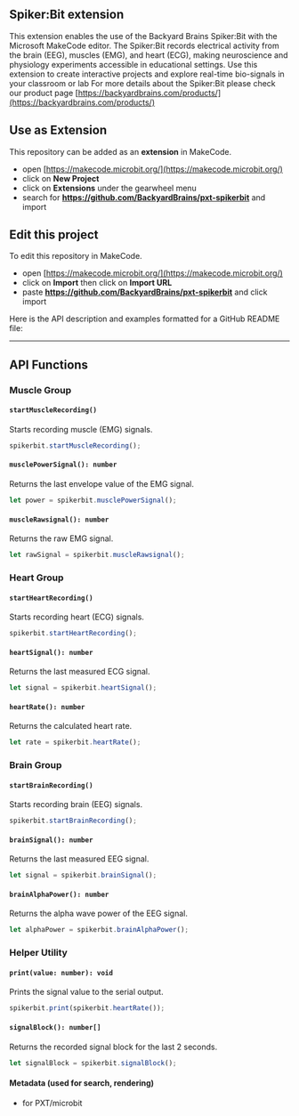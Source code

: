 

## Spiker:Bit extension 

This extension enables the use of the Backyard Brains Spiker:Bit with the Microsoft MakeCode editor. 
The Spiker:Bit records electrical activity from the brain (EEG), muscles (EMG), and heart (ECG), making neuroscience and physiology experiments accessible in educational settings. Use this extension to create interactive projects and explore real-time bio-signals in your classroom or lab
For more details about the Spiker:Bit please check our product page [https://backyardbrains.com/products/](https://backyardbrains.com/products/)

## Use as Extension

This repository can be added as an **extension** in MakeCode.

* open [https://makecode.microbit.org/](https://makecode.microbit.org/)
* click on **New Project**
* click on **Extensions** under the gearwheel menu
* search for **https://github.com/BackyardBrains/pxt-spikerbit** and import

## Edit this project

To edit this repository in MakeCode.

* open [https://makecode.microbit.org/](https://makecode.microbit.org/)
* click on **Import** then click on **Import URL**
* paste **https://github.com/BackyardBrains/pxt-spikerbit** and click import


Here is the API description and examples formatted for a GitHub README file:

---

## API Functions

### Muscle Group

#### `startMuscleRecording()`
Starts recording muscle (EMG) signals.

```typescript
spikerbit.startMuscleRecording();
```

#### `musclePowerSignal(): number`
Returns the last envelope value of the EMG signal.

```typescript
let power = spikerbit.musclePowerSignal();
```

#### `muscleRawsignal(): number`
Returns the raw EMG signal.

```typescript
let rawSignal = spikerbit.muscleRawsignal();
```

### Heart Group

#### `startHeartRecording()`
Starts recording heart (ECG) signals.

```typescript
spikerbit.startHeartRecording();
```

#### `heartSignal(): number`
Returns the last measured ECG signal.

```typescript
let signal = spikerbit.heartSignal();
```

#### `heartRate(): number`
Returns the calculated heart rate.

```typescript
let rate = spikerbit.heartRate();
```

### Brain Group

#### `startBrainRecording()`
Starts recording brain (EEG) signals.

```typescript
spikerbit.startBrainRecording();
```

#### `brainSignal(): number`
Returns the last measured EEG signal.

```typescript
let signal = spikerbit.brainSignal();
```

#### `brainAlphaPower(): number`
Returns the alpha wave power of the EEG signal.

```typescript
let alphaPower = spikerbit.brainAlphaPower();
```

### Helper Utility

#### `print(value: number): void`
Prints the signal value to the serial output.

```typescript
spikerbit.print(spikerbit.heartRate());
```

#### `signalBlock(): number[]`
Returns the recorded signal block for the last 2 seconds.

```typescript
let signalBlock = spikerbit.signalBlock();
```


#### Metadata (used for search, rendering)

* for PXT/microbit
<script src="https://makecode.com/gh-pages-embed.js"></script><script>makeCodeRender("{{ site.makecode.home_url }}", "{{ site.github.owner_name }}/{{ site.github.repository_name }}");</script>
